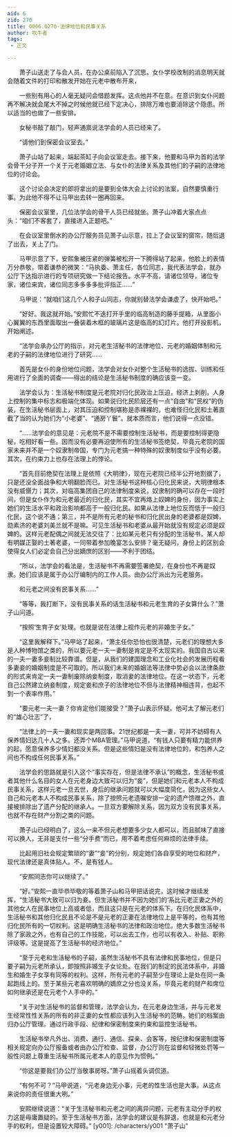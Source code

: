 ```yaml
---
aid: 6
zid: 270
title: 0006.0270-法律地位和民事关系
author: 吹牛者
tags: 
 - 正文

---
```




　　萧子山送走了与会人员，在办公桌前陷入了沉思。女仆学校改制的消息明天就会随着文件的打印和散发开始在元老中散布开来，

　　一些别有用心的人毫无疑问会借题发挥。这点他并不在意。在意识到女仆问题再不解决就会尾大不掉之时候他就已经下定决心，排除万难也要消除这个隐患。所以适当的也做了一些安排。

　　女秘书敲了敲门，轻声通禀说法学会的人员已经来了。

　　“请他们到保密会议室去。”

　　萧子山站了起来，端起茶缸子向会议室走去。接下来，他要和马甲为首的法学会骨干分子开一个关于元老婚姻立法、与女仆的法律关系及其他们的子嗣的法律地位的讨论会。

　　这个讨论会决定的即将拿出的是要到全体大会上讨论的法案，自然要慎重行事。为此他不得不让马甲出去转一圈再回来。

　　保密会议室里，几位法学会的骨干人员已经就坐。萧子山冲着大家点点头：“咱们不客套了，直接进入正题吧。”

　　在会议室里倒水的办公厅服务员见萧子山示意，拉上了会议室的窗帘，随后退了出去，关上了门。

　　马甲示意了下，安熙象被压紧的弹簧被松开一下腾得站了起来，他脸上的表情万分恭敬，带着谦恭的微笑：“马执委、萧主任，各位同志，我代表法学会，就办公厅下达指示进行的专项研究做一下结论报告。水平不高，请诸位领导，诸位专家，诸位来宾，诸位同志多多多多批评指正……”

　　马甲说：“就咱们这几个人和子山同志，你就别替法学会谦虚了，快开始吧。”

　　“好好。我这就开始。”安熙忙不迭打开手里的临高制造的藤手提箱，从里面小心翼翼的东西里面取出一叠装着木框的玻璃片这是临高的幻灯片。他打开投影机，开始阐述。

　　“法学会承办公厅的指示，对元老生活秘书的法律地位、元老的婚姻体制和元老的子嗣的法律地位进行了研究……

　　首先是女仆的身份地位问题，法学会对女仆对整个生活秘书的选拔、训练和任用进行了全面的调查——得出的结论是生活秘书制度的确应该变一变。

　　法学会认为：生活秘书制度是元老院对归化民政治上压迫，经济上剥削，人身上控制的集中标志和极端化体现。如果说归化民阶层还有一点“自由”和“民权”的伪装，在生活秘书层面上，对其压迫和控制堪称是赤裸裸的，也难怪归化民和土著直截了当的认为她们为“小老婆”、“通房丫鬟”。就本质而言，他们说得一点没错。

　　“……法学会的意见是：元老院不是不需要控制生活秘书，而是要控制得更隐秘，吃相好看一些。因而没有必要再迫使所有的生活秘书签绝契，毕竟元老院的国家未来并不是一个奴隶制帝国，专门为元老搞一种特殊的奴隶制度似乎没有必要。其次，在约束力上也存在法理上的悖论。

　　“首先目前绝契在法理上是依照《大明律》，现在元老院已经半公开地割据了，只是还没全面战争和大明翻脸而已。对生活秘书这种核心归化民来说，大明律根本没有威慑力；其次，对临高集团自己的法律制度来说，奴隶制的确可以存在一段时间，但是女仆作为和元老最近的归化民，其实不宜再烙上奴婢的身份，因为事实上她们的生活水平和政治影响都高于一般归化民。如果从法律上地位反而低于一般归化民，这个说不通；第三，并不是所有元老的秘书和归化民出身的老婆都是奴婢，勋素济的老婆刘美兰就不是嘛。可见生活秘书和老婆从最开始就没有规定必须是奴婢的。这样元老配偶之间就无法交往了：比如某元老只有分配的生活秘书，某人却有明媒正娶的土著老婆，一同带着参加晚宴怎么安排？毫无疑问，身份上的区别会使得女人们必定会自己分出嫡庶的区别——不利于团结。

　　“所以，法学会的看法是，生活秘书不再需要签署绝契，在身份也不再是奴隶。她们应该是属于办公厅编制内的工作人员。由办公厅派出为元老服务。

　　和元老之间没有民事关系……”

　　“等等，我打断下，没有民事关系的话生活秘书和元老生育的子女算什么？”萧子山问道。

　　“按照‘生育子女’处理。也就是说在法律上视作元老的非婚生子女。”

　　“这里我解释下。”马甲站了起来，“萧主任你恐怕也很清楚，元老们的理想大多是人种博物馆之类的，所以要元老一夫一妻制是肯定是不太现实的。我国自古以来的一夫一妻多妾制比较靠谱。但是，从我们的建国理念和工业化社会的发展历程看多妻妾的婚姻制度是不可取的。所以我们未来的婚姻法等法律中势必会以法律条款的形式来肯定一夫一妻制废除纳妾制度，取消妾的法律地位。在这一状态下，元老自己公然建立纳妾制度，规定妾和庶子的法律地位不但与法律精神相违背，也起不到一个表率作用。”

　　“要元老一夫一妻？你肯定他们能接受？”萧子山表示怀疑。他可太了解元老们的“雄心壮志”了，

　　“法律上的一夫一妻和现实是两回事。21世纪都是一夫一妻，可并不妨碍有人保养情妇达几十人之多。还弄个MBA管理。”马甲说道，“有钱人只要有精力能供养的起，愿意保养多少情妇都没关系。但是这些情妇是没有法律地位的，和包养人之间也不构成任何民事关系。”

　　法学会的思路就是引入这个“事实存在，但是法律不承认”的概念，生活秘书或者其他什么名目的女人在元老身边大致可以归为“妾”，但是她们和元老本人不构成民事关系，这样元老一旦去世，身后的继承问题就可以大幅度简化，因为这些女人自己和元老本人不构成民事关系，除了按照元老遗嘱安排一定的遗产馈赠之外，直接被排除出了遗产分配的继承人。一旦双方要解除关系，因为双方没有民事关系，也就不存在财产分割之类的问题。

　　萧子山已经明白了，这么一来不但元老想要多少女人都可以，而且腻味了直接可以换人，无非是支付一些“分手费”而已，用不着考虑任何麻烦的法律手续。

　　比起用旧社会规定繁琐的“妻”“妾”的分别，规定她们各自享受的地位和财产，现代法律还是真体贴人。不，是有钱人。

　　“安熙同志你可以继续了。”

　　“好。”安熙一直毕恭毕敬的等着萧子山和马甲把话说完，这时候才继续发挥，“生活秘书大致可以归为妾。但生活秘书并不因为她们的‘系比元老正妻之外的其他女人在民事地位上高或者低，而且这只是在元老的体系下。在归化民体系中，生活秘书和其他归化民且不论是不是元老的正妻在法律地位上是平等的，也有其他归化民所有的一切权利。这是明确生活秘书的法律和政治地位。绝大多数生活秘书除了家政之外，也有自己的工作技能，可以出去工作，也可以有收入、补贴、职称评级等。这是提高了生活秘书的经济地位。”

　　“至于元老和生活秘书的子嗣，虽然生活秘书不具有法律和民事地位，但是只要子嗣为元老所承认，即按照非婚生子女论处。在我们的制定的民法体系中，非婚生和婚生子女享有同等的权利。这样，所有元老的子嗣至少在理论上是处在同一条起跑线上的。至于某些元老喜欢明确的嫡庶之分也没关系，毕竟元老的财产和席位如何继承还是在元老个人手中的。”

　　“关于对生活秘书的监督和管理，法学会认为，在元老身边生活，并与元老发生经常性性关系的所有的非正妻的女性都应该列入生活秘书的范畴。她们的档案由归办公厅管理。通过行政手段、纪律和保密制度来约束和监控生活秘书。

　　生活秘书举凡外出、消费、通行、通信、探亲、会客等，按纪律和保密制度等相关规定向办公厅报备或者由办公厅检查、监督，办公厅则在监督和轻微处罚等一般性问题上尊重生活秘书所属元老本人的意见作为惯例。”

　　“你这是要我们办公厅当敬事房呀。”萧子山摇着头调侃道。

　　“有何不可？”马甲说道，“元老身边无小事，元老的性生活也是大事。从这点来说你的责任很重大咧。”

　　安熙继续说道：“关于生活秘书和元老之间的离异问题，元老有主动分手的权力这是毋庸置疑的。至于生活秘书方面，法学会的建议是有辞退，也就是和元老分手的权利，但是设置较大障碍。”
[y001]: /characters/y001 "萧子山"


